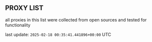## PROXY LIST

all proxies in this list were collected from open sources and tested for functionality

last update: `2025-02-18 00:35:41.441896+00:00` UTC